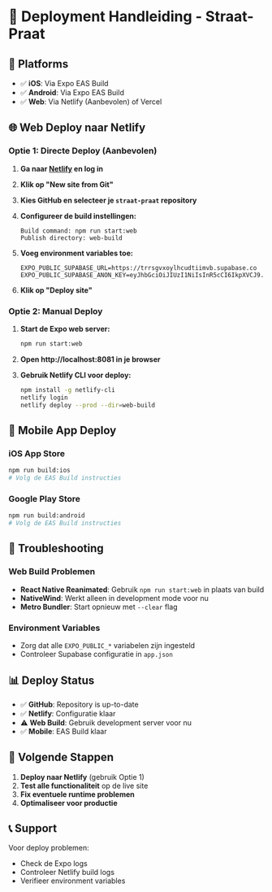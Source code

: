 # 🚀 Deployment Handleiding - Straat-Praat

## 📱 **Platforms**
- ✅ **iOS**: Via Expo EAS Build
- ✅ **Android**: Via Expo EAS Build  
- ✅ **Web**: Via Netlify (Aanbevolen) of Vercel

## 🌐 **Web Deploy naar Netlify**

### **Optie 1: Directe Deploy (Aanbevolen)**

1. **Ga naar [Netlify](https://netlify.com) en log in**

2. **Klik op "New site from Git"**

3. **Kies GitHub en selecteer je `straat-praat` repository**

4. **Configureer de build instellingen:**
   ```
   Build command: npm run start:web
   Publish directory: web-build
   ```

5. **Voeg environment variables toe:**
   ```
   EXPO_PUBLIC_SUPABASE_URL=https://trrsgvxoylhcudtiimvb.supabase.co
   EXPO_PUBLIC_SUPABASE_ANON_KEY=eyJhbGciOiJIUzI1NiIsInR5cCI6IkpXVCJ9...
   ```

6. **Klik op "Deploy site"**

### **Optie 2: Manual Deploy**

1. **Start de Expo web server:**
   ```bash
   npm run start:web
   ```

2. **Open http://localhost:8081 in je browser**

3. **Gebruik Netlify CLI voor deploy:**
   ```bash
   npm install -g netlify-cli
   netlify login
   netlify deploy --prod --dir=web-build
   ```

## 📱 **Mobile App Deploy**

### **iOS App Store**
```bash
npm run build:ios
# Volg de EAS Build instructies
```

### **Google Play Store**
```bash
npm run build:android
# Volg de EAS Build instructies
```

## 🔧 **Troubleshooting**

### **Web Build Problemen**
- **React Native Reanimated**: Gebruik `npm run start:web` in plaats van build
- **NativeWind**: Werkt alleen in development mode voor nu
- **Metro Bundler**: Start opnieuw met `--clear` flag

### **Environment Variables**
- Zorg dat alle `EXPO_PUBLIC_*` variabelen zijn ingesteld
- Controleer Supabase configuratie in `app.json`

## 📊 **Deploy Status**

- ✅ **GitHub**: Repository is up-to-date
- ✅ **Netlify**: Configuratie klaar
- ⚠️ **Web Build**: Gebruik development server voor nu
- ✅ **Mobile**: EAS Build klaar

## 🎯 **Volgende Stappen**

1. **Deploy naar Netlify** (gebruik Optie 1)
2. **Test alle functionaliteit** op de live site
3. **Fix eventuele runtime problemen**
4. **Optimaliseer voor productie**

## 📞 **Support**

Voor deploy problemen:
- Check de Expo logs
- Controleer Netlify build logs
- Verifieer environment variables
